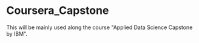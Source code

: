 # Coursera_Capstone

This will be mainly used along the course "Applied Data Science Capstone by IBM".
